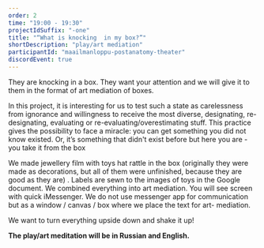 ```yaml
---
order: 2
time: "19:00 - 19:30"
projectIdSuffix: "-one"
title: "“What is knocking  in my box?”"
shortDescription: "play/art mediation"
participantId: "maailmanloppu-postanatomy-theater"
discordEvent: true
---
```


They are knocking  in a box. They want your attention and we will give it to them in the format of art mediation of  boxes.

In this project, it is interesting for us to test such a state as carelessness from ignorance and  willingness to receive the most diverse, designating, re-designating, evaluating or re-evaluating/overestimating  stuff. This practice gives the possibility  to face  a miracle: you can get something  you did not know existed. Or,  it’s something that didn't exist before but here you are -  you take it from  the box

We made jewellery film with toys hat rattle in the box (originally they were made as decorations, but all of them were unfinished, because they are good as they are) . Labels are sewn to the images of toys in the Google document. We combined everything into art mediation. You will see screen with quick iMessenger. We do not use messenger app for communication but as a window / canvas / box where we place the text for art- mediation.

We want to turn everything upside down and shake it up!

**The play/art meditation will be in Russian and English.**
